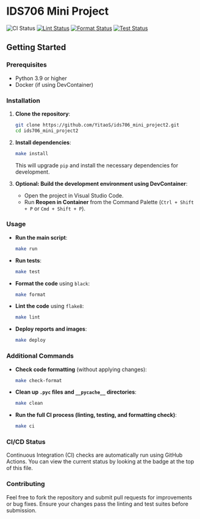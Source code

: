 # IDS706 Mini Project
![CI Status](https://github.com/YitaoS/ids706_individual_project1/actions/workflows/ci.yml/badge.svg)
[![Lint Status](https://gitlab.com/YitaoS/ids706_individual_project1/badges/<default-branch>/pipeline.svg?job=Install)](https://gitlab.com/<namespace>/<project>/-/jobs?job=Install)
[![Format Status](https://gitlab.com/YitaoS/ids706_individual_project1/badges/<default-branch>/pipeline.svg?job=Lints-code-with-Ruff)](https://gitlab.com/<namespace>/<project>/-/jobs?job=lint)
[![Test Status](https://gitlab.com/YitaoS/ids706_individual_project1/badges/<default-branch>/pipeline.svg?job=Install)](https://gitlab.com/<namespace>/<project>/-/jobs?job=lint)

## Getting Started

### Prerequisites

- Python 3.9 or higher
- Docker (if using DevContainer)

### Installation

1. **Clone the repository**:
   ```bash
   git clone https://github.com/YitaoS/ids706_mini_project2.git
   cd ids706_mini_project2
   ```

2. **Install dependencies**:
   ```bash
   make install
   ```

   This will upgrade `pip` and install the necessary dependencies for development.

3. **Optional: Build the development environment using DevContainer**:
   - Open the project in Visual Studio Code.
   - Run **Reopen in Container** from the Command Palette (`Ctrl + Shift + P` or `Cmd + Shift + P`).

### Usage

- **Run the main script**:
  ```bash
  make run
  ```

- **Run tests**:
  ```bash
  make test
  ```

- **Format the code** using `black`:
  ```bash
  make format
  ```

- **Lint the code** using `flake8`:
  ```bash
  make lint
  ```

- **Deploy reports and images**:
  ```bash
  make deploy
  ```

### Additional Commands

- **Check code formatting** (without applying changes):
  ```bash
  make check-format
  ```

- **Clean up `.pyc` files and `__pycache__` directories**:
  ```bash
  make clean
  ```

- **Run the full CI process (linting, testing, and formatting check)**:
  ```bash
  make ci
  ```

### CI/CD Status
Continuous Integration (CI) checks are automatically run using GitHub Actions. You can view the current status by looking at the badge at the top of this file.

### Contributing

Feel free to fork the repository and submit pull requests for improvements or bug fixes. Ensure your changes pass the linting and test suites before submission.
